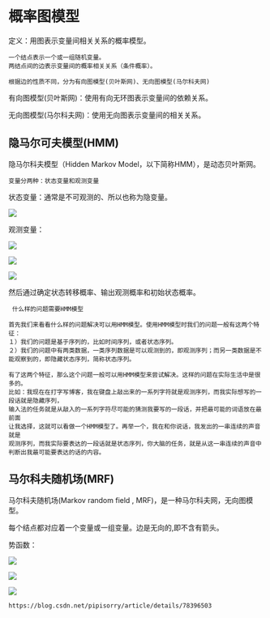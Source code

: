 # 概率图模型

定义：用图表示变量间相关关系的概率模型。

	一个结点表示一个或一组随机变量。
	两结点间的边表示变量间的概率相关关系（条件概率）。

	根据边的性质不同，分为有向图模型(贝叶斯网)、无向图模型(马尔科夫网)

有向图模型(贝叶斯网)：使用有向无环图表示变量间的依赖关系。

无向图模型(马尔科夫网)：使用无向图表示变量间的相关关系。


## 隐马尔可夫模型(HMM)

隐马尔科夫模型（Hidden Markov Model，以下简称HMM），是动态贝叶斯网。

	变量分两种：状态变量和观测变量

状态变量：通常是不可观测的、所以也称为隐变量。

![](https://i.imgur.com/M9w4DSQ.jpg)

观测变量：

![](https://i.imgur.com/MRcaNIz.jpg)

![](https://i.imgur.com/LwJSYSF.jpg)

![](https://i.imgur.com/IRuRKG3.jpg)

然后通过确定状态转移概率、输出观测概率和初始状态概率。

	 什么样的问题需要HMM模型

	首先我们来看看什么样的问题解决可以用HMM模型。使用HMM模型时我们的问题一般有这两个特征：
	１）我们的问题是基于序列的，比如时间序列，或者状态序列。
	２）我们的问题中有两类数据，一类序列数据是可以观测到的，即观测序列；而另一类数据是不能观察到的，即隐藏状态序列，简称状态序列。
	
	有了这两个特征，那么这个问题一般可以用HMM模型来尝试解决。这样的问题在实际生活中是很多的。
	比如：我现在在打字写博客，我在键盘上敲出来的一系列字符就是观测序列，而我实际想写的一段话就是隐藏序列，
	输入法的任务就是从敲入的一系列字符尽可能的猜测我要写的一段话，并把最可能的词语放在最前面
	让我选择，这就可以看做一个HMM模型了。再举一个，我在和你说话，我发出的一串连续的声音就是
	观测序列，而我实际要表达的一段话就是状态序列，你大脑的任务，就是从这一串连续的声音中判断出我最可能要表达的话的内容。

## 马尔科夫随机场(MRF)

马尔科夫随机场(Markov random field , MRF)，是一种马尔科夫网，无向图模型。

每个结点都对应着一个变量或一组变量。边是无向的,即不含有箭头。

势函数：

![](https://i.imgur.com/aFZKu7l.jpg)

![](https://i.imgur.com/tZSLbqI.jpg)

![](https://i.imgur.com/dep4k2z.jpg)

	https://blog.csdn.net/pipisorry/article/details/78396503


